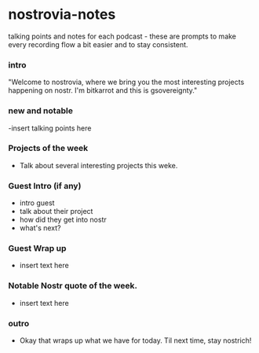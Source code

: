 # nostrovia-notes
talking points and notes for each podcast - these are prompts to make every recording flow a bit easier and to stay consistent.

### intro

"Welcome to nostrovia, where we bring you the most interesting projects happening on nostr. 
I'm bitkarrot and this is gsovereignty."

### new and notable

-insert talking points here

### Projects of the week
- Talk about several interesting projects this weke. 

### Guest Intro (if any) 

- intro guest
- talk about their project
- how did they get into nostr
- what's next? 


### Guest Wrap up 
- insert text here

### Notable Nostr quote of the week. 
- insert text here

### outro

- Okay that wraps up what we have for today. Til next time, stay nostrich!
